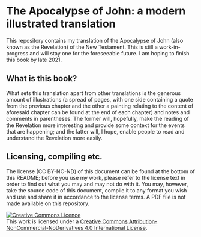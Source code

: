 # The Apocalypse of John: a modern illustrated translation

This repository contains my translation of the Apocalypse of John (also known as the Revelation) of the New Testament. This is still a work-in-progress and will stay one for the foreseeable future. I am hoping to finish this book by late 2021.

## What is this book?

What sets this translation apart from other translations is the generous amount of illustrations (a spread of pages, with one side containing a quote from the previous chapter and the other a painting relating to the content of aforesaid chapter can be found at the end of each chapter) and notes and comments in parentheses. The former will, hopefully, make the reading of the Revelation more interesting and provide some context for the events that are happening; and the latter will, I hope, enable people to read and understand the Revelation more easily. 

## Licensing, compiling etc.
The license (CC BY-NC-ND) of this document can be found at the bottom of this README; before you use my work, please refer to the license text in order to find out what you may and may not do with it. You may, however, take the source code of this document, compile it to any format you wish and use and share it in accordance to the license terms. A PDF file is not made available on this repository. 

<a rel="license" href="http://creativecommons.org/licenses/by-nc-nd/4.0/"><img alt="Creative Commons Licence" style="border-width:0" src="https://i.creativecommons.org/l/by-nc-nd/4.0/88x31.png" /></a><br />This work is licensed under a <a rel="license" href="http://creativecommons.org/licenses/by-nc-nd/4.0/">Creative Commons Attribution-NonCommercial-NoDerivatives 4.0 International License</a>.
